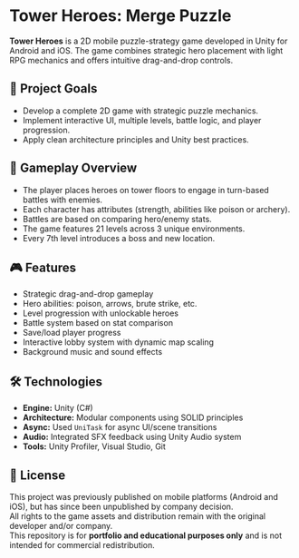 # Tower Heroes: Merge Puzzle

**Tower Heroes** is a 2D mobile puzzle-strategy game developed in Unity for Android and iOS. The game combines strategic hero placement with light RPG mechanics and offers intuitive drag-and-drop controls.

## 🎯 Project Goals

- Develop a complete 2D game with strategic puzzle mechanics.
- Implement interactive UI, multiple levels, battle logic, and player progression.
- Apply clean architecture principles and Unity best practices.

## 🧩 Gameplay Overview

- The player places heroes on tower floors to engage in turn-based battles with enemies.
- Each character has attributes (strength, abilities like poison or archery).
- Battles are based on comparing hero/enemy stats.
- The game features 21 levels across 3 unique environments.
- Every 7th level introduces a boss and new location.

## 🎮 Features

- Strategic drag-and-drop gameplay
- Hero abilities: poison, arrows, brute strike, etc.
- Level progression with unlockable heroes
- Battle system based on stat comparison
- Save/load player progress
- Interactive lobby system with dynamic map scaling
- Background music and sound effects

## 🛠️ Technologies

- **Engine:** Unity (C#)
- **Architecture:** Modular components using SOLID principles
- **Async:** Used `UniTask` for async UI/scene transitions
- **Audio:** Integrated SFX feedback using Unity Audio system
- **Tools:** Unity Profiler, Visual Studio, Git


## 📄 License

This project was previously published on mobile platforms (Android and iOS), but has since been unpublished by company decision.  
All rights to the game assets and distribution remain with the original developer and/or company.  
This repository is for **portfolio and educational purposes only** and is not intended for commercial redistribution.
 
